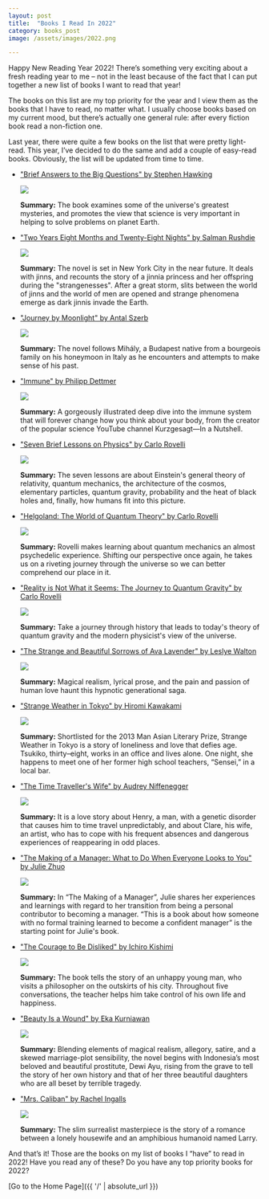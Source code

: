 ```yaml
---
layout: post
title:  "Books I Read In 2022"
category: books_post
image: /assets/images/2022.png

---
```


Happy New Reading Year 2022! There’s something very exciting about a fresh reading year to me – not in the least because of the fact that I can put together a new list of books I want to read that year!

The books on this list are my top priority for the year and I view them as the books that I have to read, no matter what. I usually choose books based on my current mood, but there’s actually one general rule: after every fiction book read a non-fiction one.

Last year, there were quite a few books on the list that were pretty light-read. This year, I’ve decided to do the same and add a couple of easy-read books. Obviously, the list will be updated from time to time.

<ul>
  <li> <p><a href="https://www.goodreads.com/book/show/40277241-brief-answers-to-the-big-questions" title="hp">"Brief Answers to the Big Questions" by Stephen Hawking</a></p> 
  <p><img src="https://i.gr-assets.com/images/S/compressed.photo.goodreads.com/books/1536862019l/40277241.jpg"/></p>   
  <p><strong>Summary:</strong> The book examines some of the universe's greatest mysteries, and promotes the view that science is very important in helping to solve problems on planet Earth.</p>  
  </li>
</ul>

<ul>
  <li> <p><a href="https://www.goodreads.com/book/show/24292310-two-years-eight-months-and-twenty-eight-nights?ac=1&from_search=true&qid=itivMStGsE&rank=1" title="hp">"Two Years Eight Months and Twenty-Eight Nights" by Salman Rushdie</a></p> 
  <p><img src="https://i.gr-assets.com/images/S/compressed.photo.goodreads.com/books/1428082821l/24292310.jpg"/></p>   
  <p><strong>Summary:</strong> The novel is set in New York City in the near future. It deals with jinns, and recounts the story of a jinnia princess and her offspring during the "strangenesses". After a great storm, slits between the world of jinns and the world of men are opened and strange phenomena emerge as dark jinnis invade the Earth.</p> 
  </li>
</ul>

<ul>
  <li> <p><a href="https://www.goodreads.com/en/book/show/158217" title="hp">"Journey by Moonlight" by Antal Szerb</a></p> 
  <p><img src="https://i.gr-assets.com/images/S/compressed.photo.goodreads.com/books/1563794508l/158217._SY475_.jpg"/></p>   
  <p><strong>Summary:</strong> The novel follows Mihály, a Budapest native from a bourgeois family on his honeymoon in Italy as he encounters and attempts to make sense of his past.</p> 
  </li>
</ul>

<ul>
  <li> <p><a href="https://www.goodreads.com/book/show/57423646-immune?ac=1&from_search=true&qid=Bgy5f6Hdd5&rank=4" title="hp">"Immune" by Philipp Dettmer</a></p> 
  <p><img src="https://i.gr-assets.com/images/S/compressed.photo.goodreads.com/books/1617072418l/57423646.jpg"/></p>   
  <p><strong>Summary:</strong> A gorgeously illustrated deep dive into the immune system that will forever change how you think about your body, from the creator of the popular science YouTube channel Kurzgesagt—In a Nutshell.</p> 
  </li>
</ul>

<ul>
  <li> <p><a href="https://www.goodreads.com/book/show/25734172-seven-brief-lessons-on-physics?ac=1&from_search=true&qid=KtQfb90Y7I&rank=1" title="hp">"Seven Brief Lessons on Physics" by Carlo Rovelli</a></p> 
  <p><img src="https://i.gr-assets.com/images/S/compressed.photo.goodreads.com/books/1443551746l/25734172.jpg"/></p>   
  <p><strong>Summary:</strong> The seven lessons are about Einstein's general theory of relativity, quantum mechanics, the architecture of the cosmos, elementary particles, quantum gravity, probability and the heat of black holes and, finally, how humans fit into this picture.</p> 
  </li>
</ul>

<ul>
  <li> <p><a href="https://www.goodreads.com/book/show/55801224-helgoland" title="hp">"Helgoland: The World of Quantum Theory" by Carlo Rovelli</a></p> 
  <p><img src="https://i.gr-assets.com/images/S/compressed.photo.goodreads.com/books/1610434232l/55801224.jpg"/></p>   
  <p><strong>Summary:</strong> Rovelli makes learning about quantum mechanics an almost psychedelic experience. Shifting our perspective once again, he takes us on a riveting journey through the universe so we can better comprehend our place in it.</p> 
  </li>
</ul>

<ul>
  <li> <p><a href="https://www.goodreads.com/book/show/29767627-reality-is-not-what-it-seems" title="hp">"Reality is Not What it Seems: The Journey to Quantum Gravity" by Carlo Rovelli</a></p> 
  <p><img src="https://i.gr-assets.com/images/S/compressed.photo.goodreads.com/books/1463433668l/29767627._SY475_.jpg"/></p>   
  <p><strong>Summary:</strong> Take a journey through history that leads to today's theory of quantum gravity and the modern physicist's view of the universe.</p> 
  </li>
</ul>

<ul>
  <li> <p><a href="https://www.goodreads.com/book/show/18166936-the-strange-and-beautiful-sorrows-of-ava-lavender?ac=1&from_search=true&qid=geMYpZ5BP2&rank=1" title="hp">"The Strange and Beautiful Sorrows of Ava Lavender" by Leslye Walton</a></p> 
  <p><img src="https://i.gr-assets.com/images/S/compressed.photo.goodreads.com/books/1397110326l/18166936.jpg"/></p>   
  <p><strong>Summary:</strong> Magical realism, lyrical prose, and the pain and passion of human love haunt this hypnotic generational saga.</p> 
  </li>
</ul>

<ul>
  <li> <p><a href="https://www.goodreads.com/book/show/18283207-strange-weather-in-tokyo?ac=1&from_search=true&qid=dq7fSdLJ5f&rank=1" title="hp">"Strange Weather in Tokyo" by Hiromi Kawakami</a></p> 
  <p><img src="https://i.gr-assets.com/images/S/compressed.photo.goodreads.com/books/1375634096l/18283207.jpg"/></p>   
  <p><strong>Summary:</strong> Shortlisted for the 2013 Man Asian Literary Prize, Strange Weather in Tokyo is a story of loneliness and love that defies age. Tsukiko, thirty–eight, works in an office and lives alone. One night, she happens to meet one of her former high school teachers, “Sensei,” in a local bar.</p> 
  </li>
</ul>

<ul>
  <li> <p><a href="https://www.goodreads.com/book/show/25848636-the-time-traveller-s-wife?ac=1&from_search=true&qid=oxesjB3H68&rank=1" title="hp">"The Time Traveller's Wife" by Audrey Niffenegger</a></p> 
  <p><img src="https://i.gr-assets.com/images/S/compressed.photo.goodreads.com/books/1436025478l/25848636.jpg"/></p>   
  <p><strong>Summary:</strong> It is a love story about Henry, a man, with a genetic disorder that causes him to time travel unpredictably, and about Clare, his wife, an artist, who has to cope with his frequent absences and dangerous experiences of reappearing in odd places.</p> 
  </li>
</ul>

<ul>
  <li> <p><a href="https://www.goodreads.com/book/show/38821039-the-making-of-a-manager?ac=1&from_search=true&qid=BhfyX6pyfV&rank=1" title="hp">"The Making of a Manager: What to Do When Everyone Looks to You" by Julie Zhuo</a></p> 
  <p><img src="https://i.gr-assets.com/images/S/compressed.photo.goodreads.com/books/1548809382l/38821039.jpg"/></p>   
  <p><strong>Summary:</strong> In “The Making of a Manager”, Julie shares her experiences and learnings with regard to her transition from being a personal contributor to becoming a manager. “This is a book about how someone with no formal training learned to become a confident manager” is the starting point for Julie's book.</p> 
  </li>
</ul>

<ul>
  <li> <p><a href="https://www.goodreads.com/book/show/43306206-the-courage-to-be-disliked?ac=1&from_search=true&qid=aeaVSXURXd&rank=1" title="hp">"The Courage to Be Disliked" by Ichiro Kishimi</a></p> 
  <p><img src="https://i.gr-assets.com/images/S/compressed.photo.goodreads.com/books/1545421684l/43306206._SY475_.jpg"/></p>   
  <p><strong>Summary:</strong> The book tells the story of an unhappy young man, who visits a philosopher on the outskirts of his city. Throughout five conversations, the teacher helps him take control of his own life and happiness.</p> 
  </li>
</ul>

<ul>
  <li> <p><a href="https://www.goodreads.com/book/show/24826361-beauty-is-a-wound" title="hp">"Beauty Is a Wound" by Eka Kurniawan</a></p> 
  <p><img src="https://i.gr-assets.com/images/S/compressed.photo.goodreads.com/books/1428769762l/24826361._SY475_.jpg"/></p>   
  <p><strong>Summary:</strong> Blending elements of magical realism, allegory, satire, and a skewed marriage-plot sensibility, the novel begins with Indonesia’s most beloved and beautiful prostitute, Dewi Ayu, rising from the grave to tell the story of her own history and that of her three beautiful daughters who are all beset by terrible tragedy.</p> 
  </li>
</ul>

<ul>
  <li> <p><a href="https://www.goodreads.com/book/show/34377087-mrs-caliban?ac=1&from_search=true&qid=8wIxRKYTkr&rank=1" title="hp">"Mrs. Caliban" by Rachel Ingalls</a></p> 
  <p><img src="https://i.gr-assets.com/images/S/compressed.photo.goodreads.com/books/1488557112l/34377087.jpg"/></p>   
  <p><strong>Summary:</strong> The slim surrealist masterpiece is the story of a romance between a lonely housewife and an amphibious humanoid named Larry.</p> 
  </li>
</ul>

And that’s it! Those are the books on my list of books I “have” to read in 2022! Have you read any of these? Do you have any top priority books for 2022? 

[Go to the Home Page]({{ '/' | absolute_url }})